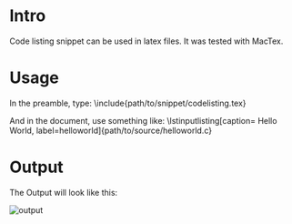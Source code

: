# Intro 
Code listing snippet can be used in latex files.
It was tested with MacTex. 

# Usage
In the preamble, type: 
\include{path/to/snippet/codelisting.tex}

And in the document, use something like: 
\lstinputlisting[caption= Hello World, label=helloworld]{path/to/source/helloworld.c}

# Output

The Output will look like this: 

![output](https://raw.github.com/olivererxleben/Latex-Files/master/snippets/codelisting/screen.png)